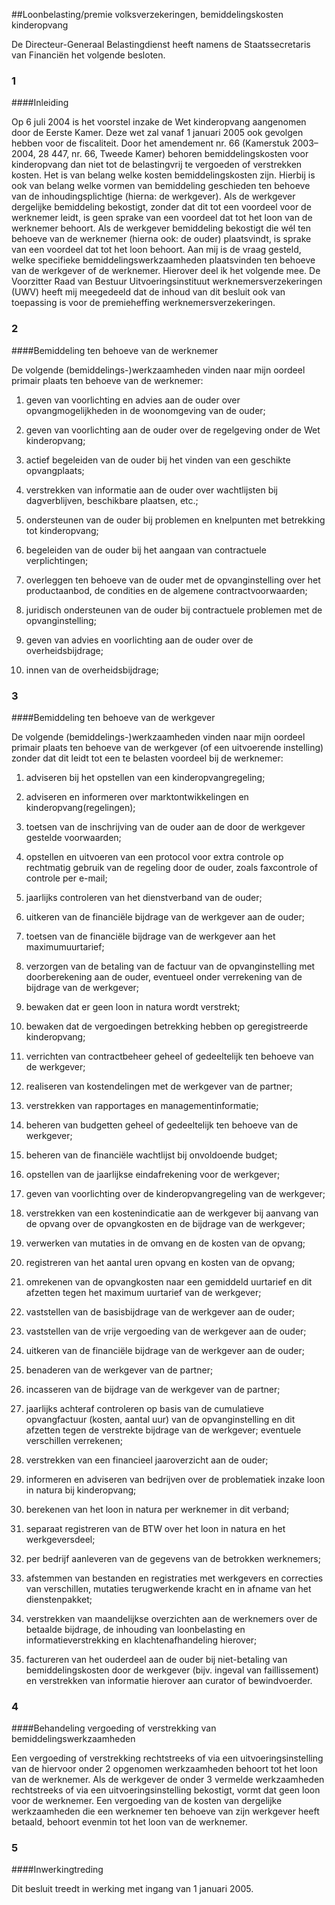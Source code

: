 <meta http-equiv='Content-Type' content='text/html; charset=utf-8' />

##Loonbelasting/premie volksverzekeringen, bemiddelingskosten kinderopvang

De Directeur-Generaal Belastingdienst heeft namens de Staatssecretaris van Financiën het volgende besloten.     
### 1  

####Inleiding

Op 6 juli 2004 is het voorstel inzake de Wet kinderopvang aangenomen door de Eerste Kamer. Deze wet zal vanaf 1 januari 2005 ook gevolgen hebben voor de fiscaliteit. Door het amendement nr. 66 (Kamerstuk 2003–2004, 28 447, nr. 66, Tweede Kamer) behoren bemiddelingskosten voor kinderopvang dan niet tot de belastingvrij te vergoeden of verstrekken kosten. Het is van belang welke kosten bemiddelingskosten zijn. Hierbij is ook van belang welke vormen van bemiddeling geschieden ten behoeve van de inhoudingsplichtige (hierna: de werkgever). Als de werkgever dergelijke bemiddeling bekostigt, zonder dat dit tot een voordeel voor de werknemer leidt, is geen sprake van een voordeel dat tot het loon van de werknemer behoort. Als de werkgever bemiddeling bekostigt die wél ten behoeve van de werknemer (hierna ook: de ouder) plaatsvindt, is sprake van een voordeel dat tot het loon behoort. Aan mij is de vraag gesteld, welke specifieke bemiddelingswerkzaamheden plaatsvinden ten behoeve van de werkgever of de werknemer. Hierover deel ik het volgende mee. De Voorzitter Raad van Bestuur Uitvoeringsinstituut werknemersverzekeringen (UWV) heeft mij meegedeeld dat de inhoud van dit besluit ook van toepassing is voor de premieheffing werknemersverzekeringen.    
### 2  

####Bemiddeling ten behoeve van de werknemer

De volgende (bemiddelings-)werkzaamheden vinden naar mijn oordeel primair plaats ten behoeve van de werknemer: 

1. geven van voorlichting en advies aan de ouder over opvangmogelijkheden in de woonomgeving van de ouder;  

2. geven van voorlichting aan de ouder over de regelgeving onder de Wet kinderopvang;  

3. actief begeleiden van de ouder bij het vinden van een geschikte opvangplaats;  

4. verstrekken van informatie aan de ouder over wachtlijsten bij dagverblijven, beschikbare plaatsen, etc.;  

5. ondersteunen van de ouder bij problemen en knelpunten met betrekking tot kinderopvang;  

6. begeleiden van de ouder bij het aangaan van contractuele verplichtingen;  

7. overleggen ten behoeve van de ouder met de opvanginstelling over het productaanbod, de condities en de algemene contractvoorwaarden;  

8. juridisch ondersteunen van de ouder bij contractuele problemen met de opvanginstelling;  

9. geven van advies en voorlichting aan de ouder over de overheidsbijdrage;  

10. innen van de overheidsbijdrage;      
### 3  

####Bemiddeling ten behoeve van de werkgever

De volgende (bemiddelings-)werkzaamheden vinden naar mijn oordeel primair plaats ten behoeve van de werkgever (of een uitvoerende instelling) zonder dat dit leidt tot een te belasten voordeel bij de werknemer: 

1. adviseren bij het opstellen van een kinderopvangregeling;  

2. adviseren en informeren over marktontwikkelingen en kinderopvang(regelingen);  

3. toetsen van de inschrijving van de ouder aan de door de werkgever gestelde voorwaarden;  

4. opstellen en uitvoeren van een protocol voor extra controle op rechtmatig gebruik van de regeling door de ouder, zoals faxcontrole of controle per e-mail;  

5. jaarlijks controleren van het dienstverband van de ouder;  

6. uitkeren van de financiële bijdrage van de werkgever aan de ouder;  

7. toetsen van de financiële bijdrage van de werkgever aan het maximumuurtarief;  

8. verzorgen van de betaling van de factuur van de opvanginstelling met doorberekening aan de ouder, eventueel onder verrekening van de bijdrage van de werkgever;  

9. bewaken dat er geen loon in natura wordt verstrekt;  

10. bewaken dat de vergoedingen betrekking hebben op geregistreerde kinderopvang;  

11. verrichten van contractbeheer geheel of gedeeltelijk ten behoeve van de werkgever;  

12. realiseren van kostendelingen met de werkgever van de partner;  

13. verstrekken van rapportages en managementinformatie;  

14. beheren van budgetten geheel of gedeeltelijk ten behoeve van de werkgever;  

15. beheren van de financiële wachtlijst bij onvoldoende budget;  

16. opstellen van de jaarlijkse eindafrekening voor de werkgever;  

17. geven van voorlichting over de kinderopvangregeling van de werkgever;  

18. verstrekken van een kostenindicatie aan de werkgever bij aanvang van de opvang over de opvangkosten en de bijdrage van de werkgever;  

19. verwerken van mutaties in de omvang en de kosten van de opvang;  

20. registreren van het aantal uren opvang en kosten van de opvang;  

21. omrekenen van de opvangkosten naar een gemiddeld uurtarief en dit afzetten tegen het maximum uurtarief van de werkgever;  

22. vaststellen van de basisbijdrage van de werkgever aan de ouder;  

23. vaststellen van de vrije vergoeding van de werkgever aan de ouder;  

24. uitkeren van de financiële bijdrage van de werkgever aan de ouder;  

25. benaderen van de werkgever van de partner;  

26. incasseren van de bijdrage van de werkgever van de partner;  

27. jaarlijks achteraf controleren op basis van de cumulatieve opvangfactuur (kosten, aantal uur) van de opvanginstelling en dit afzetten tegen de verstrekte bijdrage van de werkgever; eventuele verschillen verrekenen;  

28. verstrekken van een financieel jaaroverzicht aan de ouder;  

29. informeren en adviseren van bedrijven over de problematiek inzake loon in natura bij kinderopvang;  

30. berekenen van het loon in natura per werknemer in dit verband;  

31. separaat registreren van de BTW over het loon in natura en het werkgeversdeel;  

32. per bedrijf aanleveren van de gegevens van de betrokken werknemers;  

33. afstemmen van bestanden en registraties met werkgevers en correcties van verschillen, mutaties terugwerkende kracht en in afname van het dienstenpakket;  

34. verstrekken van maandelijkse overzichten aan de werknemers over de betaalde bijdrage, de inhouding van loonbelasting en informatieverstrekking en klachtenafhandeling hierover;  

35. factureren van het ouderdeel aan de ouder bij niet-betaling van bemiddelingskosten door de werkgever (bijv. ingeval van faillissement) en verstrekken van informatie hierover aan curator of bewindvoerder.      
### 4  

####Behandeling vergoeding of verstrekking van bemiddelingswerkzaamheden

Een vergoeding of verstrekking rechtstreeks of via een uitvoeringsinstelling van de hiervoor onder 2 opgenomen werkzaamheden behoort tot het loon van de werknemer. Als de werkgever de onder 3 vermelde werkzaamheden rechtstreeks of via een uitvoeringsinstelling bekostigt, vormt dat geen loon voor de werknemer. Een vergoeding van de kosten van dergelijke werkzaamheden die een werknemer ten behoeve van zijn werkgever heeft betaald, behoort evenmin tot het loon van de werknemer.    
### 5  

####Inwerkingtreding

Dit besluit treedt in werking met ingang van 1 januari 2005.     
